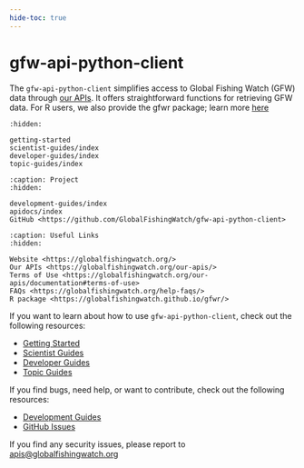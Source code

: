 ```yaml
---
hide-toc: true
---
```


# gfw-api-python-client

The `gfw-api-python-client` simplifies access to Global Fishing Watch (GFW) data through [our APIs](https://globalfishingwatch.org/our-apis/documentation#introduction]). It offers straightforward functions for retrieving GFW data. For R users, we also provide the gfwr package; learn more [here](https://globalfishingwatch.github.io/gfwr/)

```{toctree}
:hidden:

getting-started
scientist-guides/index
developer-guides/index
topic-guides/index
```

```{toctree}
:caption: Project
:hidden:

development-guides/index
apidocs/index
GitHub <https://github.com/GlobalFishingWatch/gfw-api-python-client>
```

```{toctree}
:caption: Useful Links
:hidden:

Website <https://globalfishingwatch.org/>
Our APIs <https://globalfishingwatch.org/our-apis/>
Terms of Use <https://globalfishingwatch.org/our-apis/documentation#terms-of-use>
FAQs <https://globalfishingwatch.org/help-faqs/>
R package <https://globalfishingwatch.github.io/gfwr/>
```

If you want to learn about how to use `gfw-api-python-client`, check out the following resources:

- [Getting Started](getting-started)
- [Scientist Guides](scientist-guides/index)
- [Developer Guides](developer-guides/index)
- [Topic Guides](topic-guides/index)

If you find bugs, need help, or want to contribute, check out the following resources:

- [Development Guides](development-guides/index)
- [GitHub Issues](https://github.com/GlobalFishingWatch/gfw-api-python-client/issues)

If you find any security issues, please report to [apis@globalfishingwatch.org](mailto:apis@globalfishingwatch.org)
